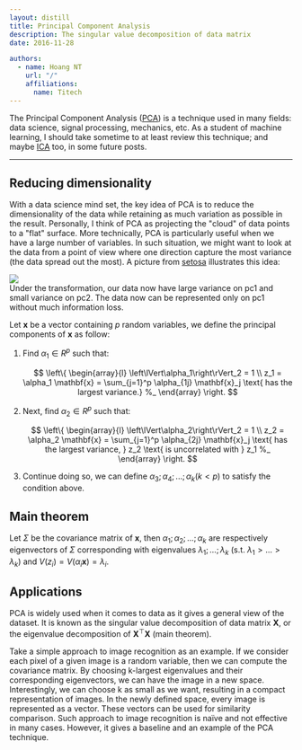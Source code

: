 ```yaml
---
layout: distill
title: Principal Component Analysis
description: The singular value decomposition of data matrix
date: 2016-11-28

authors:
  - name: Hoang NT
    url: "/"
    affiliations:
      name: Titech
---
```


The Principal Component Analysis ([PCA](https://en.wikipedia.org/wiki/Principal_component_analysis)) is a technique used in many fields: data science, signal processing, mechanics, etc. As a student of machine learning, I should take sometime to at least review this technique; and maybe [ICA](https://en.wikipedia.org/wiki/Independent_component_analysis) too, in some future posts. 

---

## Reducing dimensionality

With a data science mind set, the key idea of PCA is to reduce the dimensionality of the data while retaining as much variation as possible in the result. Personally, I think of PCA as projecting the "cloud" of data points to a "flat" surface. More technically, PCA is particularly useful when we have a large number of variables. In such situation, we might want to look at the data from a point of view where one direction capture the most variance (the data spread out the most). A picture from [setosa](http://setosa.io/ev/principal-component-analysis/) illustrates this idea:   

<div class="row mt-3">
     <div class="col-sm mt-3 mt-md-0">                                            
         <img class="img-fluid rounded z-depth-0" src="{{ site.baseurl }}/assets/img/pca_2d.png" data-zoomable>
     <div>
 </div>             
<div class="caption">
Under the transformation, our data now have large variance on pc1 and small variance on pc2. The data now can be represented only on pc1 without much information loss.
</div>

Let $\mathbf{x}$ be a vector containing $p$ random variables, we define the principal components of $\mathbf{x}$ as follow:

1. Find $\alpha_1 \in R^p$ such that:

    $$
    \left\{ 
    \begin{array}{l}
    \left\lVert\alpha_1\right\rVert_2 = 1 \\ 
    z_1 = \alpha_1 \mathbf{x} = \sum_{j=1}^p \alpha_{1j} \mathbf{x}_j \text{ has the largest variance.} %_
    \end{array}
    \right. 
    $$ 

2. Next, find $\alpha_2 \in R^p$ such that:

    $$
    \left\{ 
    \begin{array}{l}
    \left\lVert\alpha_2\right\rVert_2 = 1 \\ 
    z_2 = \alpha_2 \mathbf{x} = \sum_{j=1}^p \alpha_{2j} \mathbf{x}_j \text{ has the largest variance, } z_2 \text{ is uncorrelated with } z_1 %_
    \end{array}
    \right. 
    $$ 

3. Continue doing so, we can define $\alpha_3; \alpha_4;... ;\alpha_k (k < p)$ to satisfy the condition above.

## Main theorem

Let $\Sigma$ be the covariance matrix of $\mathbf{x}$, then $\alpha_1; \alpha_2;... ;\alpha_k$ are respectively eigenvectors of $\Sigma$ corresponding with eigenvalues $\lambda_1; ...; \lambda_k$ (s.t. $\lambda_1 > ... > \lambda_k$) and $V(z_i) = V(\alpha_i \mathbf{x}) = \lambda_i$.

## Applications

PCA is widely used when it comes to data as it gives a general view of the dataset. It is known as the singular value decomposition of data matrix $\mathbf{X}$, or the eigenvalue decomposition of $\mathbf{X}^\top\mathbf{X}$ (main theorem).

Take a simple approach to image recognition as an example. If we consider each pixel of a given image is a random variable, then we can compute the covariance matrix. By choosing k-largest eigenvalues and their corresponding eigenvectors, we can have the image in a new space. Interestingly, we can choose k as small as we want, resulting in a compact representation of images. In the newly defined space, every image is represented as a vector. These vectors can be used for similarity comparison. Such approach to image recognition is naïve and not effective in many cases. However, it gives a baseline and an example of the PCA technique. 
